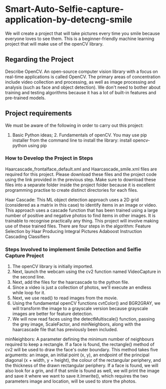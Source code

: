 # Smart-Auto-Selfie-capture-application-by-detecng-smile

We will create a project that will take pictures every time you smile because everyone loves to see them.
This is a beginner-friendly machine learning project that will make use of the openCV library.


## Regarding the Project
Describe OpenCV.
An open-source computer vision library with a focus on real-time applications is called OpenCV.
The primary areas of concentration include video collection and processing, as well as image processing and analysis (such as face and object detection).
We don't need to bother about training and testing algorithms because it has a lot of built-in features and pre-trained models.


## Project requirements
We must be aware of the following in order to carry out this project:
1. Basic Python ideas; 2. Fundamentals of openCV.
You may use pip installer from the command line to install the library: install opencv-python using pip




### How to Develop the Project in Steps

Haarcascade_frontalface_default.xml and Haarcascade_smile.xml files are required for this project.
Please download these files and the project code using the link provided in the previous step.
Make sure to download these files into a separate folder inside the project folder because it is excellent programming practise to create distinct directories for each files.

Haar Cascade: This ML object detection approach uses a 2D grid (considered as a matrix in this case) to identify items in an image or video.
This approach uses a cascade function that has been trained using a large number of positive and negative photos to find items in other images.
It is trainable to recognise practically any thing. This project will involve making use of these trained files. 
There are four steps in the algorithm:
Feature Selection by Haar
Producing Integral Pictures
Adaboost Instruction 
Cascading Classifiers


### Steps Involved to implement Smile Detection and Selfie Capture Project

1. The openCV library is initially imported.
2. Next, launch the webcam using the cv2 function named VideoCapture in the second line.
3. Next, add the files for the haarcascade to the python file.
4. Since a video is just a collection of photos, we'll execute an endless while loop for it.
5. Next, we use read() to read images from the movie.
6. Using the fundamental openCV functions cvtColor() and BGR2GRAY, we will transform the image to a grayscale version because grayscale images are better for feature detection.
7. We will now read faces using the detectMultiscale() function, passing the grey image, ScaleFactor, and minNeighbors, along with the haarcascade file that has previously been included.
   

minNeighbors: A parameter defining the minimum number of neighbours required to keep a rectangle.
   If a face is found, the rectangle() method of cv2 will be used to draw the face's outer boundary. This method takes five arguments: an image, an initial point (x, y), an endpoint of the principal diagonal (x + width, y + height), the colour of the rectangular periphery, and the thickness of the drawn rectangular periphery.
   If a face is found, we will also look for a grin, and if that smile is found as well, we will print the image and save it where we want to save it.Imwrite(), which requires the two parameters image and location, will be used to store the photos.




